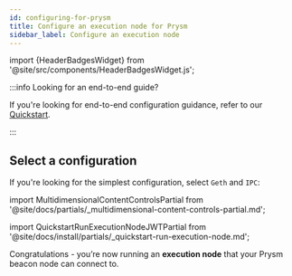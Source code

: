 ```yaml
---
id: configuring-for-prysm
title: Configure an execution node for Prysm
sidebar_label: Configure an execution node
---
```


import {HeaderBadgesWidget} from '@site/src/components/HeaderBadgesWidget.js';

<HeaderBadgesWidget />

:::info Looking for an end-to-end guide?

If you're looking for end-to-end configuration guidance, refer to our [Quickstart](/install/install-with-script.md).

:::

<div className='execution-node-guide'>

## Select a configuration 

If you're looking for the simplest configuration, select `Geth` and `IPC`:

import MultidimensionalContentControlsPartial from '@site/docs/partials/_multidimensional-content-controls-partial.md';

<MultidimensionalContentControlsPartial />

<div className='hide-tabs'>

import QuickstartRunExecutionNodeJWTPartial from '@site/docs/install/partials/_quickstart-run-execution-node.md';

<QuickstartRunExecutionNodeJWTPartial />

Congratulations - you’re now running an <strong>execution node</strong> that your Prysm beacon node can connect to.

</div>

</div>


